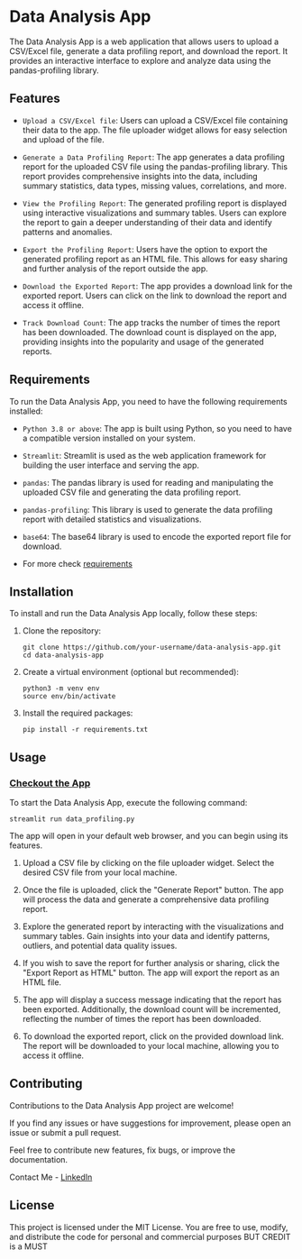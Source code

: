 # Data Analysis App

The Data Analysis App is a web application that allows users to upload a CSV/Excel file, generate a data profiling report, and download the report. It provides an interactive interface to explore and analyze data using the pandas-profiling library.

## Features

- ```Upload a CSV/Excel file```: Users can upload a CSV/Excel file containing their data to the app. The file uploader widget allows for easy selection and upload of the file.

- ```Generate a Data Profiling Report```: The app generates a data profiling report for the uploaded CSV file using the pandas-profiling library. This report provides comprehensive insights into the data, including summary statistics, data types, missing values, correlations, and more.

- ```View the Profiling Report```: The generated profiling report is displayed using interactive visualizations and summary tables. Users can explore the report to gain a deeper understanding of their data and identify patterns and anomalies.

- ```Export the Profiling Report```: Users have the option to export the generated profiling report as an HTML file. This allows for easy sharing and further analysis of the report outside the app.

- ```Download the Exported Report```: The app provides a download link for the exported report. Users can click on the link to download the report and access it offline.

- ```Track Download Count```: The app tracks the number of times the report has been downloaded. The download count is displayed on the app, providing insights into the popularity and usage of the generated reports.

## Requirements

To run the Data Analysis App, you need to have the following requirements installed:

- ```Python 3.8 or above```: The app is built using Python, so you need to have a compatible version installed on your system.

- ```Streamlit```: Streamlit is used as the web application framework for building the user interface and serving the app.

- ```pandas```: The pandas library is used for reading and manipulating the uploaded CSV file and generating the data profiling report.

- ```pandas-profiling```: This library is used to generate the data profiling report with detailed statistics and visualizations.

- ```base64```: The base64 library is used to encode the exported report file for download.

- For more check [requirements](https://github.com/soopertramp/data-analysis-app/blob/main/requirements.txt)

## Installation

To install and run the Data Analysis App locally, follow these steps:

1. Clone the repository:

   ```shell
   git clone https://github.com/your-username/data-analysis-app.git
   cd data-analysis-app
   
2. Create a virtual environment (optional but recommended):

    ```shell
    python3 -m venv env
    source env/bin/activate

3. Install the required packages:

    ```shell
    pip install -r requirements.txt

## Usage

### [Checkout the App](https://data-analysis.streamlit.app/)

To start the Data Analysis App, execute the following command:

    streamlit run data_profiling.py
    
The app will open in your default web browser, and you can begin using its features.

1. Upload a CSV file by clicking on the file uploader widget. Select the desired CSV file from your local machine.

2. Once the file is uploaded, click the "Generate Report" button. The app will process the data and generate a comprehensive data profiling report.

3. Explore the generated report by interacting with the visualizations and summary tables. Gain insights into your data and identify patterns, outliers, and potential data quality issues.

4. If you wish to save the report for further analysis or sharing, click the "Export Report as HTML" button. The app will export the report as an HTML file.

5. The app will display a success message indicating that the report has been exported. Additionally, the download count will be incremented, reflecting the number of times the report has been downloaded.

6. To download the exported report, click on the provided download link. The report will be downloaded to your local machine, allowing you to access it offline.

## Contributing
Contributions to the Data Analysis App project are welcome! 

If you find any issues or have suggestions for improvement, please open an issue or submit a pull request. 

Feel free to contribute new features, fix bugs, or improve the documentation.

Contact Me - [LinkedIn](https://www.linkedin.com/in/pradeepchandra-reddy-s-c/)

## License
This project is licensed under the MIT License. You are free to use, modify, and distribute the code for personal and commercial purposes BUT CREDIT is a MUST  
